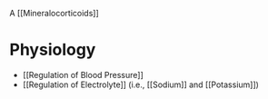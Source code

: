 A [[Mineralocorticoids]]

# Physiology
- [[Regulation of Blood Pressure]]
- [[Regulation of Electrolyte]] (i.e., [[Sodium]] and [[Potassium]])